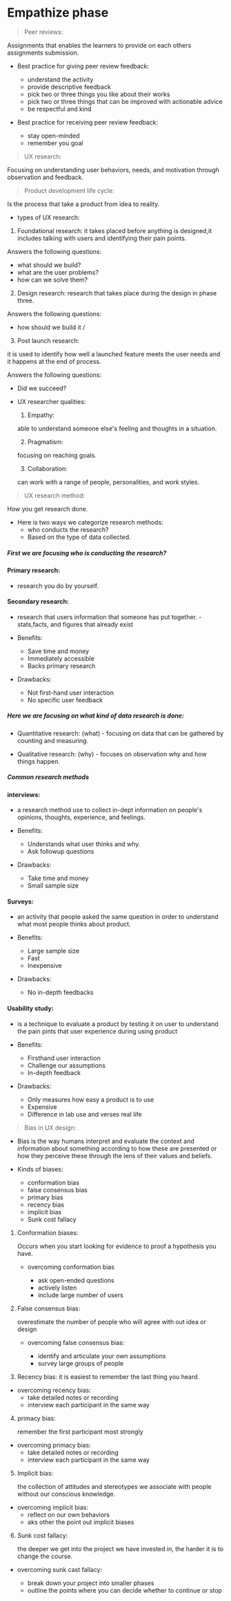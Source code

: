 # Empathize phase
> Peer reviews:

Assignments that enables the learners to provide on each others assignments submission.

- Best practice for giving peer review feedback:

    - understand the activity
    - provide descriptive feedback
    - pick two or three things you like about their works
    - pick two or three things that can be improved with actionable advice
    - be respectful and kind

- Best practice for receiving peer review feedback:
    
    - stay open-minded
    - remember you goal

> UX research:
 
 Focusing on understanding user behaviors, needs, and motivation through observation and feedback.

 > Product development life cycle:

  Is the process that take a product from idea to reality.

 - types of UX research:
 1.  Foundational research:
    it takes placed before anything is designed,it includes talking with users and identifying their pain points.
     
  Answers the following questions:

- what should we build?
- what are the user problems?
- how can we solve them?

2. Design research: research that takes place during the design in phase three.

Answers the following questions:

- how should we build it /

3. Post launch research:
 
 it is used to identify how well a launched feature meets the user needs and it happens at the end of process.

   Answers the following questions:
    
 - Did we succeed?

- UX researcher qualities:

    1. Empathy: 

    able to understand someone else's feeling and thoughts in a situation.

    2. Pragmatism:

     focusing on reaching goals.

    3. Collaboration:

     can work with a range of people, personalities, and work styles.

> UX research method:

 How you get research done.
 - Here is two ways we categorize research methods:
    - who conducts the research?
    - Based on the type of data collected.
##### First we are focusing who is conducting the research?
#### Primary research:

   -  research you do by yourself.

#### Secondary research:
    
- research that users information that someone has put together.
      - stats,facts, and figures that already exist

- Benefits:

    - Save time and money
    - Immediately accessible
    - Backs primary research
 - Drawbacks:
   - Not first-hand user interaction
   - No specific user feedback

 ##### Here we are focusing on what kind of data research is done:

- Quantitative research: (what)
      - focusing on data that can be gathered by counting and measuring.

- Qualitative research: (why)
      - focuses on observation why and how things happen. 

##### Common research methods
#### interviews:
   - a research method use to collect in-dept information on people's opinions, thoughts, experience, and feelings.

   - Benefits:
      - Understands what user thinks and why.
      - Ask followup questions
   - Drawbacks:
      - Take time and money
      - Small sample size

#### Surveys:
   - an activity that people asked the same question in order to understand what most people thinks about product.

   - Benefits:
       - Large sample size 
       - Fast
       - Inexpensive 
   - Drawbacks:
      - No in-depth feedbacks
#### Usability study:
   - is a technique to evaluate a product by testing it on user to understand the pain pints that user experience during using product   

   - Benefits:
      - Firsthand user interaction
      - Challenge our assumptions 
      - In-depth feedback
   - Drawbacks:
      - Only measures how easy a product is to use
      - Expensive
      - Difference in lab use and verses real life 


> Bias in UX design:
- Bias is the way humans interpret and evaluate the context and information about something according to how these are presented or how they perceive these through the lens of their values and beliefs.

- Kinds of biases:
   - conformation bias
   - false consensus bias
   - primary bias
   - recency bias
   - implicit bias
   - Sunk cost fallacy

1. Conformation biases:

   Occurs when you start looking for evidence to proof a hypothesis you have.

   - overcoming conformation bias

      - ask open-ended questions
      - actively listen
      - include large number of users

2. False consensus bias:
   
   overestimate the number of people who will agree with out idea or design

   - overcoming false consensus bias:

      - identify and articulate your own assumptions
      - survey large groups of people


3. Recency bias:
   it is easiest to remember the last thing you heard.
    
- overcoming recency bias:
   - take detailed notes or recording 
   - interview each participant in the same way
4. primacy bias:

      remember the first participant most strongly 

- overcoming primacy bias:
   - take detailed notes or recording 
   - interview each participant in the same way


5. Implicit bias:

    the collection of attitudes and stereotypes we associate with people without our conscious knowledge.

- overcoming implicit bias:
   - reflect on our own behaviors
   - aks other the point out implicit biases 

6. Sunk cost fallacy:

   the deeper we get into the project we have invested in, the harder it is to change the course.

 - overcoming sunk cast fallacy:

   - break down your project into smaller phases
   - outline the points where you can decide whether to continue or stop

